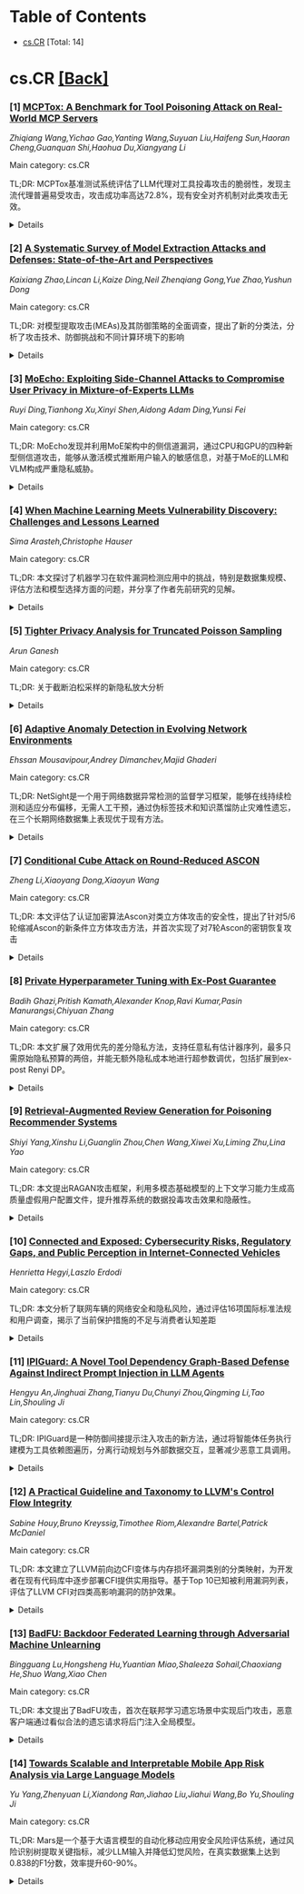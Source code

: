 <div id=toc></div>

# Table of Contents

- [cs.CR](#cs.CR) [Total: 14]


<div id='cs.CR'></div>

# cs.CR [[Back]](#toc)

### [1] [MCPTox: A Benchmark for Tool Poisoning Attack on Real-World MCP Servers](https://arxiv.org/abs/2508.14925)
*Zhiqiang Wang,Yichao Gao,Yanting Wang,Suyuan Liu,Haifeng Sun,Haoran Cheng,Guanquan Shi,Haohua Du,Xiangyang Li*

Main category: cs.CR

TL;DR: MCPTox基准测试系统评估了LLM代理对工具投毒攻击的脆弱性，发现主流代理普遍易受攻击，攻击成功率高达72.8%，现有安全对齐机制对此类攻击无效。


<details>
  <summary>Details</summary>
Motivation: Model Context Protocol (MCP)为LLM代理提供了与外部工具交互的标准接口，但同时也引入了新的攻击面。现有研究主要关注通过工具输出注入的攻击，而忽略了更基本的漏洞：工具投毒攻击，即在工具元数据中嵌入恶意指令而不需要执行。

Method: 构建MCPTox基准测试，基于45个真实MCP服务器和353个真实工具，设计三种攻击模板，通过少样本学习生成1312个恶意测试用例，覆盖10个风险类别，在20个主流LLM代理上进行评估。

Result: 评估显示代理普遍易受工具投毒攻击，o1-mini攻击成功率高达72.8%。更有能力的模型往往更易受攻击，因为攻击利用了其优越的指令遵循能力。现有安全对齐机制几乎无效，最高拒绝率(Claude-3.7-Sonnet)不到3%。

Conclusion: 工具投毒攻击是一个广泛存在的威胁，现有安全措施对此类攻击无效。MCPTox为理解和缓解这一威胁提供了重要的实证基准，并可用于开发可验证更安全的AI代理。

Abstract: By providing a standardized interface for LLM agents to interact with
external tools, the Model Context Protocol (MCP) is quickly becoming a
cornerstone of the modern autonomous agent ecosystem. However, it creates novel
attack surfaces due to untrusted external tools. While prior work has focused
on attacks injected through external tool outputs, we investigate a more
fundamental vulnerability: Tool Poisoning, where malicious instructions are
embedded within a tool's metadata without execution. To date, this threat has
been primarily demonstrated through isolated cases, lacking a systematic,
large-scale evaluation.
  We introduce MCPTox, the first benchmark to systematically evaluate agent
robustness against Tool Poisoning in realistic MCP settings. MCPTox is
constructed upon 45 live, real-world MCP servers and 353 authentic tools. To
achieve this, we design three distinct attack templates to generate a
comprehensive suite of 1312 malicious test cases by few-shot learning, covering
10 categories of potential risks. Our evaluation on 20 prominent LLM agents
setting reveals a widespread vulnerability to Tool Poisoning, with o1-mini,
achieving an attack success rate of 72.8\%. We find that more capable models
are often more susceptible, as the attack exploits their superior
instruction-following abilities. Finally, the failure case analysis reveals
that agents rarely refuse these attacks, with the highest refused rate
(Claude-3.7-Sonnet) less than 3\%, demonstrating that existing safety alignment
is ineffective against malicious actions that use legitimate tools for
unauthorized operation. Our findings create a crucial empirical baseline for
understanding and mitigating this widespread threat, and we release MCPTox for
the development of verifiably safer AI agents. Our dataset is available at an
anonymized repository: \textit{https://anonymous.4open.science/r/AAAI26-7C02}.

</details>


### [2] [A Systematic Survey of Model Extraction Attacks and Defenses: State-of-the-Art and Perspectives](https://arxiv.org/abs/2508.15031)
*Kaixiang Zhao,Lincan Li,Kaize Ding,Neil Zhenqiang Gong,Yue Zhao,Yushun Dong*

Main category: cs.CR

TL;DR: 对模型提取攻击(MEAs)及其防御策略的全面调查，提出了新的分类法，分析了攻击技术、防御挑战和不同计算环境下的影响


<details>
  <summary>Details</summary>
Motivation: 机器学习即服务(MLaaS)平台的普及使得高级ML模型更易访问，但也引入了模型提取攻击的漏洞，威胁知识产权、隐私和系统安全

Method: 提出新的分类法，根据攻击机制、防御方法和计算环境对MEAs进行分类，分析各种攻击技术的有效性，评估现有防御面临的挑战

Result: 系统性地调查了MEAs和防御策略，强调了模型效用与安全性之间的关键权衡，评估了不同计算范式下的技术、伦理、法律和社会影响

Conclusion: 该调查为AI安全和隐私领域的研究者、从业者和政策制定者提供了有价值的参考，并维护了持续更新的在线文献库

Abstract: Machine learning (ML) models have significantly grown in complexity and
utility, driving advances across multiple domains. However, substantial
computational resources and specialized expertise have historically restricted
their wide adoption. Machine-Learning-as-a-Service (MLaaS) platforms have
addressed these barriers by providing scalable, convenient, and affordable
access to sophisticated ML models through user-friendly APIs. While this
accessibility promotes widespread use of advanced ML capabilities, it also
introduces vulnerabilities exploited through Model Extraction Attacks (MEAs).
Recent studies have demonstrated that adversaries can systematically replicate
a target model's functionality by interacting with publicly exposed interfaces,
posing threats to intellectual property, privacy, and system security. In this
paper, we offer a comprehensive survey of MEAs and corresponding defense
strategies. We propose a novel taxonomy that classifies MEAs according to
attack mechanisms, defense approaches, and computing environments. Our analysis
covers various attack techniques, evaluates their effectiveness, and highlights
challenges faced by existing defenses, particularly the critical trade-off
between preserving model utility and ensuring security. We further assess MEAs
within different computing paradigms and discuss their technical, ethical,
legal, and societal implications, along with promising directions for future
research. This systematic survey aims to serve as a valuable reference for
researchers, practitioners, and policymakers engaged in AI security and
privacy. Additionally, we maintain an online repository continuously updated
with related literature at https://github.com/kzhao5/ModelExtractionPapers.

</details>


### [3] [MoEcho: Exploiting Side-Channel Attacks to Compromise User Privacy in Mixture-of-Experts LLMs](https://arxiv.org/abs/2508.15036)
*Ruyi Ding,Tianhong Xu,Xinyi Shen,Aidong Adam Ding,Yunsi Fei*

Main category: cs.CR

TL;DR: MoEcho发现并利用MoE架构中的侧信道漏洞，通过CPU和GPU的四种新型侧信道攻击，能够从激活模式推断用户输入的敏感信息，对基于MoE的LLM和VLM构成严重隐私威胁。


<details>
  <summary>Details</summary>
Motivation: 随着MoE架构在Transformer模型中的广泛应用，其基于语义的动态路由机制虽然提高了效率，但也产生了新的攻击面。输入依赖的激活模式在硬件执行中留下可观测的痕迹，可能被攻击者利用来推断敏感用户数据。

Method: 提出了四种新型架构侧信道：CPU上的缓存占用信道和Pageout+Reload，GPU上的性能计数器和TLB Evict+Reload。利用这些漏洞设计了四种攻击方法：提示推断攻击、响应重构攻击、视觉推断攻击和视觉重构攻击。

Result: 成功在基于MoE架构的大型语言模型和视觉语言模型上实现了隐私泄露攻击，证明了MoE架构存在的严重安全漏洞。

Conclusion: 这是对现代Transformer中流行的MoE结构的首次运行时架构级安全分析，揭示了严重的安全隐私威胁，呼吁在开发高效大规模AI服务时采取及时有效的防护措施。

Abstract: The transformer architecture has become a cornerstone of modern AI, fueling
remarkable progress across applications in natural language processing,
computer vision, and multimodal learning. As these models continue to scale
explosively for performance, implementation efficiency remains a critical
challenge. Mixture of Experts (MoE) architectures, selectively activating
specialized subnetworks (experts), offer a unique balance between model
accuracy and computational cost. However, the adaptive routing in MoE
architectures, where input tokens are dynamically directed to specialized
experts based on their semantic meaning inadvertently opens up a new attack
surface for privacy breaches. These input-dependent activation patterns leave
distinctive temporal and spatial traces in hardware execution, which
adversaries could exploit to deduce sensitive user data. In this work, we
propose MoEcho, discovering a side channel analysis based attack surface that
compromises user privacy on MoE based systems. Specifically, in MoEcho, we
introduce four novel architectural side channels on different computing
platforms, including Cache Occupancy Channels and Pageout+Reload on CPUs, and
Performance Counter and TLB Evict+Reload on GPUs, respectively. Exploiting
these vulnerabilities, we propose four attacks that effectively breach user
privacy in large language models (LLMs) and vision language models (VLMs) based
on MoE architectures: Prompt Inference Attack, Response Reconstruction Attack,
Visual Inference Attack, and Visual Reconstruction Attack. MoEcho is the first
runtime architecture level security analysis of the popular MoE structure
common in modern transformers, highlighting a serious security and privacy
threat and calling for effective and timely safeguards when harnessing MoE
based models for developing efficient large scale AI services.

</details>


### [4] [When Machine Learning Meets Vulnerability Discovery: Challenges and Lessons Learned](https://arxiv.org/abs/2508.15042)
*Sima Arasteh,Christophe Hauser*

Main category: cs.CR

TL;DR: 本文探讨了机器学习在软件漏洞检测应用中的挑战，特别是数据集规模、评估方法和模型选择方面的问题，并分享了作者先前研究的见解。


<details>
  <summary>Details</summary>
Motivation: 机器学习在软件漏洞检测中展现出潜力，但面临数据规模、评估标准和方法适用性等新挑战，需要系统性地分析和改进现有方法。

Method: 通过分析机器学习在漏洞发现中的应用挑战，结合作者先前开发的Bin2vec和BinHunter两个研究项目的经验教训，提出改进建议。

Result: 识别出现有机器学习漏洞检测方法在数据集统计透明度、训练数据适用性和模型粒度选择等方面的重要缺陷。

Conclusion: 机器学习在软件漏洞检测领域需要更严谨的数据集构建、更透明的评估标准以及更合适的模型粒度选择，作者的前期研究为此提供了有价值的见解。

Abstract: In recent years, machine learning has demonstrated impressive results in
various fields, including software vulnerability detection. Nonetheless, using
machine learning to identify software vulnerabilities presents new challenges,
especially regarding the scale of data involved, which was not a factor in
traditional methods. Consequently, in spite of the rise of new
machine-learning-based approaches in that space, important shortcomings persist
regarding their evaluation. First, researchers often fail to provide concrete
statistics about their training datasets, such as the number of samples for
each type of vulnerability. Moreover, many methods rely on training with
semantically similar functions rather than directly on vulnerable programs.
This leads to uncertainty about the suitability of the datasets currently used
for training. Secondly, the choice of a model and the level of granularity at
which models are trained also affect the effectiveness of such vulnerability
discovery approaches.
  In this paper, we explore the challenges of applying machine learning to
vulnerability discovery. We also share insights from our two previous research
papers, Bin2vec and BinHunter, which could enhance future research in this
field.

</details>


### [5] [Tighter Privacy Analysis for Truncated Poisson Sampling](https://arxiv.org/abs/2508.15089)
*Arun Ganesh*

Main category: cs.CR

TL;DR: 关于截断泊松采样的新隐私放大分析


<details>
  <summary>Details</summary>
Motivation: 研究截断泊松采样（一种在批量超过最大批量大小时进行截断的泊松采样变体）的隐私保护特性，旨在提供更精确的隐私放大分析

Method: 提出新的分析方法来分析截断泊松采样的隐私放大效果，该方法考虑了批量截断对隐私保护的影响

Result: 获得了截断泊松采样的改进隐私保证，提供了更紧致的隐私放大边界

Conclusion: 新的分析框架为截断泊松采样提供了更好的隐私保护理论保证，有助于在实际差分隐私应用中更有效地使用这种采样方法

Abstract: We give a new privacy amplification analysis for truncated Poisson sampling,
a Poisson sampling variant that truncates a batch if it exceeds a given maximum
batch size.

</details>


### [6] [Adaptive Anomaly Detection in Evolving Network Environments](https://arxiv.org/abs/2508.15100)
*Ehssan Mousavipour,Andrey Dimanchev,Majid Ghaderi*

Main category: cs.CR

TL;DR: NetSight是一个用于网络数据异常检测的监督学习框架，能够在线持续检测和适应分布偏移，无需人工干预，通过伪标签技术和知识蒸馏防止灾难性遗忘，在三个长期网络数据集上表现优于现有方法。


<details>
  <summary>Details</summary>
Motivation: 分布偏移是深度学习异常检测系统面临的关键挑战，现有方法要么需要昂贵的人工标注，要么依赖难以获取的干净数据来进行偏移适应，这些要求在现实中都难以满足。

Method: NetSight采用新颖的伪标签技术消除人工干预，并使用基于知识蒸馏的适应策略来防止灾难性遗忘，实现在线持续检测和适应分布偏移。

Result: 在三个长期网络数据集上的评估显示，NetSight相比依赖人工标注的最先进方法具有优越的适应性能，F1分数提升高达11.72%。

Conclusion: NetSight证明了其在经历分布偏移的动态网络中具有鲁棒性和有效性，能够有效解决分布偏移带来的挑战。

Abstract: Distribution shift, a change in the statistical properties of data over time,
poses a critical challenge for deep learning anomaly detection systems.
Existing anomaly detection systems often struggle to adapt to these shifts.
Specifically, systems based on supervised learning require costly manual
labeling, while those based on unsupervised learning rely on clean data, which
is difficult to obtain, for shift adaptation. Both of these requirements are
challenging to meet in practice. In this paper, we introduce NetSight, a
framework for supervised anomaly detection in network data that continually
detects and adapts to distribution shifts in an online manner. NetSight
eliminates manual intervention through a novel pseudo-labeling technique and
uses a knowledge distillation-based adaptation strategy to prevent catastrophic
forgetting. Evaluated on three long-term network datasets, NetSight
demonstrates superior adaptation performance compared to state-of-the-art
methods that rely on manual labeling, achieving F1-score improvements of up to
11.72%. This proves its robustness and effectiveness in dynamic networks that
experience distribution shifts over time.

</details>


### [7] [Conditional Cube Attack on Round-Reduced ASCON](https://arxiv.org/abs/2508.15172)
*Zheng Li,Xiaoyang Dong,Xiaoyun Wang*

Main category: cs.CR

TL;DR: 本文评估了认证加密算法Ascon对类立方体攻击的安全性，提出了针对5/6轮缩减Ascon的新条件立方体攻击方法，并首次实现了对7轮Ascon的密钥恢复攻击


<details>
  <summary>Details</summary>
Motivation: Ascon是CAESAR竞赛第三轮的16个幸存算法之一，之前最好的密钥恢复攻击只能达到6轮，而类似结构的Keccak密钥模式攻击可达7轮以上，需要研究Ascon对类立方体攻击的更强安全性

Method: 推广了条件立方体攻击方法，引入立方体类密钥子集技术，根据不同的密钥条件将密钥空间划分为多个子集，对每个子集使用立方体测试器进行测试

Result: 将6轮攻击的时间复杂度从理论上的2^66降低到实际的2^40，首次实现了对7轮Ascon的密钥恢复攻击，总时间复杂度约为2^103.9，对弱密钥子集(大小2^117)的攻击仅需2^77时间复杂度

Conclusion: 这些攻击不会威胁完整12轮Ascon的安全性，但展示了在缩减轮数下Ascon对类立方体攻击的脆弱性，为算法安全性评估提供了重要参考

Abstract: This paper evaluates the secure level of authenticated encryption
\textsc{Ascon} against cube-like method. \textsc{Ascon} submitted by Dobraunig
\emph{et~al.} is one of 16 survivors of the 3rd round CAESAR competition. The
cube-like method is first used by Dinur \emph{et~al.} to analyze Keccak keyed
modes. At CT-RSA 2015, Dobraunig \emph{et~al.} applied this method to 5/6-round
reduced \textsc{Ascon}, whose structure is similar to Keccak keyed modes.
However, for \textsc{Ascon} the non-linear layer is more complex and state is
much smaller, which make it hard for the attackers to select enough cube
variables that do not multiply with each other after the first round. This
seems to be the reason why the best previous key-recovery attack is on 6-round
\textsc{Ascon}, while for Keccak keyed modes (Keccak-MAC and Keyak) the
attacked round is no less than 7-round.
  In this paper, we generalize the conditional cube attack proposed by Huang
\emph{et~al.}, and find new cubes depending on some key bit conditions for
5/6-round reduced \textsc{Ascon}, and translate the previous theoretic 6-round
attack with $2^{66}$ time complexity to a practical one with $2^{40}$ time
complexity. Moreover, we propose the first 7-round key-recovery attack on
\textsc{Ascon}. By introducing \emph{the cube-like key-subset technique}, we
divide the full key space into many subsets according to different key
conditions. For each key subset, we launch the cube tester to determine if the
key falls into it. Finally, we recover the full key space by testing all the
key subsets. The total time complexity is about $2^{103.9}$. In addition, for a
weak-key subset, whose size is $2^{117}$, the attack is more efficient and
costs only $2^{77}$ time complexity. Those attacks do not threaten the full
round (12 rounds) \textsc{Ascon}.

</details>


### [8] [Private Hyperparameter Tuning with Ex-Post Guarantee](https://arxiv.org/abs/2508.15183)
*Badih Ghazi,Pritish Kamath,Alexander Knop,Ravi Kumar,Pasin Manurangsi,Chiyuan Zhang*

Main category: cs.CR

TL;DR: 本文扩展了效用优先的差分隐私方法，支持任意私有估计器序列，最多只需原始隐私预算的两倍，并能无额外隐私成本地进行超参数调优，包括扩展到ex-post Renyi DP。


<details>
  <summary>Details</summary>
Motivation: 传统差分隐私采用"隐私优先"视角，但实践中往往需要"效用优先"——先确定所需效用水平，再计算相应的隐私成本。现有研究主要局限于基于拉普拉斯或高斯噪声的简单机制。

Method: 扩展Wu等人[2019]和Liu与Talwar[2019]的工作，支持任意私有估计器序列，通过相关噪声添加和渐进减少机制，实现最多两倍原始隐私预算的效用优先隐私保护。

Result: 实现了对任意估计器序列的支持，隐私成本最多为原始预算的两倍；超参数调优（包括最优隐私预算选择）无需额外隐私成本；结果可扩展到ex-post Renyi DP。

Conclusion: 本文显著推广了效用优先差分隐私机制，使其适用于更广泛的估计器类型和隐私定义，为实际应用提供了更灵活的隐私-效用权衡框架。

Abstract: The conventional approach in differential privacy (DP) literature formulates
the privacy-utility trade-off with a "privacy-first" perspective: for a
predetermined level of privacy, a certain utility is achievable. However,
practitioners often operate under a "utility-first" paradigm, prioritizing a
desired level of utility and then determining the corresponding privacy cost.
  Wu et al. [2019] initiated a formal study of this "utility-first" perspective
by introducing ex-post DP. They demonstrated that by adding correlated Laplace
noise and progressively reducing it on demand, a sequence of increasingly
accurate estimates of a private parameter can be generated, with the privacy
cost attributed only to the least noisy iterate released. This led to a Laplace
mechanism variant that achieves a specified utility with minimal privacy loss.
However, their work, and similar findings by Whitehouse et al. [2022], are
primarily limited to simple mechanisms based on Laplace or Gaussian noise.
  In this paper, we significantly generalize these results. In particular, we
extend the work of Wu et al. [2019] and Liu and Talwar [2019] to support any
sequence of private estimators, incurring at most a doubling of the original
privacy budget. Furthermore, we demonstrate that hyperparameter tuning for
these estimators, including the selection of an optimal privacy budget, can be
performed without additional privacy cost. Finally, we extend our results to
ex-post Renyi DP, further broadening the applicability of utility-first privacy
mechanisms.

</details>


### [9] [Retrieval-Augmented Review Generation for Poisoning Recommender Systems](https://arxiv.org/abs/2508.15252)
*Shiyi Yang,Xinshu Li,Guanglin Zhou,Chen Wang,Xiwei Xu,Liming Zhu,Lina Yao*

Main category: cs.CR

TL;DR: 本文提出RAGAN攻击框架，利用多模态基础模型的上下文学习能力生成高质量虚假用户配置文件，提升推荐系统的数据投毒攻击效果和隐蔽性。


<details>
  <summary>Details</summary>
Motivation: 推荐系统易受数据投毒攻击，但现有方法生成的虚假评论质量差，在资源受限的黑盒设置下攻击效果和隐蔽性不足。

Method: 提出RAGAN框架：1) 使用演示检索算法和文本风格转换策略增强上下文学习；2) 通过越狱器生成配置文件，由指令代理和守护者协同优化攻击可迁移性和隐蔽性。

Result: 在多个真实数据集上的实验表明，RAGAN实现了最先进的中毒攻击性能。

Conclusion: RAGAN框架能生成高质量的虚假用户配置文件，有效评估推荐系统的鲁棒性，在攻击效果和隐蔽性方面优于现有方法。

Abstract: Recent studies have shown that recommender systems (RSs) are highly
vulnerable to data poisoning attacks, where malicious actors inject fake user
profiles, including a group of well-designed fake ratings, to manipulate
recommendations. Due to security and privacy constraints in practice, attackers
typically possess limited knowledge of the victim system and thus need to craft
profiles that have transferability across black-box RSs. To maximize the attack
impact, the profiles often remains imperceptible. However, generating such
high-quality profiles with the restricted resources is challenging. Some works
suggest incorporating fake textual reviews to strengthen the profiles; yet, the
poor quality of the reviews largely undermines the attack effectiveness and
imperceptibility under the practical setting.
  To tackle the above challenges, in this paper, we propose to enhance the
quality of the review text by harnessing in-context learning (ICL) capabilities
of multimodal foundation models. To this end, we introduce a demonstration
retrieval algorithm and a text style transfer strategy to augment the navie
ICL. Specifically, we propose a novel practical attack framework named RAGAN to
generate high-quality fake user profiles, which can gain insights into the
robustness of RSs. The profiles are generated by a jailbreaker and
collaboratively optimized on an instructional agent and a guardian to improve
the attack transferability and imperceptibility. Comprehensive experiments on
various real-world datasets demonstrate that RAGAN achieves the
state-of-the-art poisoning attack performance.

</details>


### [10] [Connected and Exposed: Cybersecurity Risks, Regulatory Gaps, and Public Perception in Internet-Connected Vehicles](https://arxiv.org/abs/2508.15306)
*Henrietta Hegyi,Laszlo Erdodi*

Main category: cs.CR

TL;DR: 本文分析了联网车辆的网络安全和隐私风险，通过评估16项国际标准法规和用户调查，揭示了当前保护措施的不足与消费者认知差距


<details>
  <summary>Details</summary>
Motivation: 随着智能网联汽车的快速发展，网络安全和个人隐私风险日益突出，需要全面了解当前保护标准和用户认知状况

Method: 采用双重研究方法：1）对16项国际标准和法规进行多维度分析；2）开展用户调查了解消费者对智能汽车的态度和风险认知

Result: 研究发现当前标准在监管力度、技术细节、供应链风险处理等方面存在差异，同时用户对数据风险的认知不足且信息获取不充分

Conclusion: 需要制定更全面的标准和提高用户教育，以应对联网车辆生态系统中的安全和隐私挑战

Abstract: The rapid advancement of Internet-connected vehicle technologies has
introduced a new era of smart mobility, while simultaneously raising
significant cybersecurity and privacy concerns. This paper explores the
evolving threat landscape associated with connected vehicles, focusing on risks
such as unauthorized remote access and the potential leakage of personal data.
To assess the current state of protection, we conducted a comprehensive
analysis of 16 international standards and regulations, evaluating them from
multiple perspectives including regulatory strength, technical specificity,
treatment of supply chain risks, and approaches to personal data handling.
  In parallel, we carried out a user-focused survey designed to map consumer
attitudes toward smart cars. The survey investigated which types of vehicles
users trust and prefer, the reasons behind rejecting certain car types, their
awareness of data-related risks, and whether they feel adequately informed
about how their vehicles handle data. By combining regulatory analysis with
user perception insights, this study aims to contribute to a more holistic
understanding of the challenges and expectations surrounding connected vehicle
ecosystems.

</details>


### [11] [IPIGuard: A Novel Tool Dependency Graph-Based Defense Against Indirect Prompt Injection in LLM Agents](https://arxiv.org/abs/2508.15310)
*Hengyu An,Jinghuai Zhang,Tianyu Du,Chunyi Zhou,Qingming Li,Tao Lin,Shouling Ji*

Main category: cs.CR

TL;DR: IPIGuard是一种防御间接提示注入攻击的新方法，通过将智能体任务执行建模为工具依赖图遍历，分离行动规划与外部数据交互，显著减少恶意工具调用。


<details>
  <summary>Details</summary>
Motivation: 现有LLM智能体防御方法依赖于模型内在安全性假设，缺乏对智能体行为的结构约束，导致在面对更强攻击向量时仍然脆弱。

Method: 提出IPIGuard防御框架，将智能体任务执行过程建模为工具依赖图(TDG)遍历，明确分离行动规划与外部数据交互阶段。

Result: 在AgentDojo基准测试中，IPIGuard在有效性和鲁棒性之间实现了优越的平衡，显著减少了由注入指令触发的意外工具调用。

Conclusion: IPIGuard为动态环境中开发更安全的智能体系统铺平了道路，通过结构化约束从根本上增强了对抗间接提示注入攻击的鲁棒性。

Abstract: Large language model (LLM) agents are widely deployed in real-world
applications, where they leverage tools to retrieve and manipulate external
data for complex tasks. However, when interacting with untrusted data sources
(e.g., fetching information from public websites), tool responses may contain
injected instructions that covertly influence agent behaviors and lead to
malicious outcomes, a threat referred to as Indirect Prompt Injection (IPI).
Existing defenses typically rely on advanced prompting strategies or auxiliary
detection models. While these methods have demonstrated some effectiveness,
they fundamentally rely on assumptions about the model's inherent security,
which lacks structural constraints on agent behaviors. As a result, agents
still retain unrestricted access to tool invocations, leaving them vulnerable
to stronger attack vectors that can bypass the security guardrails of the
model. To prevent malicious tool invocations at the source, we propose a novel
defensive task execution paradigm, called IPIGuard, which models the agents'
task execution process as a traversal over a planned Tool Dependency Graph
(TDG). By explicitly decoupling action planning from interaction with external
data, IPIGuard significantly reduces unintended tool invocations triggered by
injected instructions, thereby enhancing robustness against IPI attacks.
Experiments on the AgentDojo benchmark show that IPIGuard achieves a superior
balance between effectiveness and robustness, paving the way for the
development of safer agentic systems in dynamic environments.

</details>


### [12] [A Practical Guideline and Taxonomy to LLVM's Control Flow Integrity](https://arxiv.org/abs/2508.15386)
*Sabine Houy,Bruno Kreyssig,Timothee Riom,Alexandre Bartel,Patrick McDaniel*

Main category: cs.CR

TL;DR: 本文建立了LLVM前向边CFI变体与内存损坏漏洞类别的分类映射，为开发者在现有代码库中逐步部署CFI提供实用指导。基于Top 10已知被利用漏洞列表，评估了LLVM CFI对四类高影响漏洞的防护效果。


<details>
  <summary>Details</summary>
Motivation: 内存损坏漏洞仍然是软件安全最严重的威胁之一，虽然控制流完整性(CFI)可以缓解这类攻击，但开发者缺乏如何在实际软件中应用CFI的具体指导。

Method: 建立LLVM前向边CFI变体与漏洞类别的分类映射，基于Top 10 KEV列表选择四类高影响漏洞的代表性CVE，评估LLVM CFI对每个CVE的防护效果。

Result: CFI在两个案例中成功阻止了漏洞利用，但在另外两个案例中失败，显示了其潜力和当前局限性。

Conclusion: 研究结果为CFI的部署决策提供了依据，并为改进CFI在生产系统中的实际应用奠定了基础。

Abstract: Memory corruption vulnerabilities remain one of the most severe threats to
software security. They often allow attackers to achieve arbitrary code
execution by redirecting a vulnerable program's control flow. While Control
Flow Integrity (CFI) has gained traction to mitigate this exploitation path,
developers are not provided with any direction on how to apply CFI to
real-world software. In this work, we establish a taxonomy mapping LLVM's
forward-edge CFI variants to memory corruption vulnerability classes, offering
actionable guidance for developers seeking to deploy CFI incrementally in
existing codebases. Based on the Top 10 Known Exploited Vulnerabilities (KEV)
list, we identify four high-impact vulnerability categories and select one
representative CVE for each. We evaluate LLVM's CFI against each CVE and
explain why CFI blocks exploitation in two cases while failing in the other
two, illustrating its potential and current limitations. Our findings support
informed deployment decisions and provide a foundation for improving the
practical use of CFI in production systems.

</details>


### [13] [BadFU: Backdoor Federated Learning through Adversarial Machine Unlearning](https://arxiv.org/abs/2508.15541)
*Bingguang Lu,Hongsheng Hu,Yuantian Miao,Shaleeza Sohail,Chaoxiang He,Shuo Wang,Xiao Chen*

Main category: cs.CR

TL;DR: 本文提出了BadFU攻击，首次在联邦学习遗忘场景中实现后门攻击，恶意客户端通过看似合法的遗忘请求将后门注入全局模型。


<details>
  <summary>Details</summary>
Motivation: 随着数据隐私和监管合规要求日益严格，联邦学习中的机器遗忘技术变得重要，但将遗忘整合到联邦学习中带来了新的安全风险，特别是攻击者可能利用遗忘过程破坏全局模型的完整性。

Method: 提出BadFU攻击策略：恶意客户端在联邦训练过程中使用后门样本和伪装样本正常训练全局模型，当请求遗忘伪装样本时，全局模型转变为后门状态。

Result: 在各种联邦学习框架和遗忘策略下的广泛实验验证了BadFU的有效性，揭示了当前联邦遗忘实践中的关键漏洞。

Conclusion: 这项工作揭示了联邦遗忘机制中的严重安全漏洞，强调了开发更安全、更鲁棒的联邦遗忘机制的紧迫需求。

Abstract: Federated learning (FL) has been widely adopted as a decentralized training
paradigm that enables multiple clients to collaboratively learn a shared model
without exposing their local data. As concerns over data privacy and regulatory
compliance grow, machine unlearning, which aims to remove the influence of
specific data from trained models, has become increasingly important in the
federated setting to meet legal, ethical, or user-driven demands. However,
integrating unlearning into FL introduces new challenges and raises largely
unexplored security risks. In particular, adversaries may exploit the
unlearning process to compromise the integrity of the global model. In this
paper, we present the first backdoor attack in the context of federated
unlearning, demonstrating that an adversary can inject backdoors into the
global model through seemingly legitimate unlearning requests. Specifically, we
propose BadFU, an attack strategy where a malicious client uses both backdoor
and camouflage samples to train the global model normally during the federated
training process. Once the client requests unlearning of the camouflage
samples, the global model transitions into a backdoored state. Extensive
experiments under various FL frameworks and unlearning strategies validate the
effectiveness of BadFU, revealing a critical vulnerability in current federated
unlearning practices and underscoring the urgent need for more secure and
robust federated unlearning mechanisms.

</details>


### [14] [Towards Scalable and Interpretable Mobile App Risk Analysis via Large Language Models](https://arxiv.org/abs/2508.15606)
*Yu Yang,Zhenyuan Li,Xiandong Ran,Jiahao Liu,Jiahui Wang,Bo Yu,Shouling Ji*

Main category: cs.CR

TL;DR: Mars是一个基于大语言模型的自动化移动应用安全风险评估系统，通过风险识别树提取关键指标，减少LLM输入并降低幻觉风险，在真实数据集上达到0.838的F1分数，效率提升60-90%。


<details>
  <summary>Details</summary>
Motivation: 当前移动应用市场的安全审核过程依赖人工分析，效率低下且劳动密集，需要自动化解决方案来提高审核效率和准确性。

Method: 构建风险识别树从高维应用特征中提取相关指标，减少LLM输入量；使用LLM进行最终风险判定；自动生成包含分析过程的证据链以支持人工审核。

Result: 在真实Android市场数据集上，风险识别F1分数达0.838，证据检索F1分数达0.934；用户研究表明效率比传统人工分析提升60-90%。

Conclusion: Mars系统成功实现了移动应用安全风险评估的自动化，在保持高准确性的同时显著提升了效率，为应用市场审核提供了可行的自动化解决方案。

Abstract: Mobile application marketplaces are responsible for vetting apps to identify
and mitigate security risks. Current vetting processes are labor-intensive,
relying on manual analysis by security professionals aided by semi-automated
tools. To address this inefficiency, we propose Mars, a system that leverages
Large Language Models (LLMs) for automated risk identification and profiling.
Mars is designed to concurrently analyze multiple applications across diverse
risk categories with minimal human intervention. To enhance analytical
precision and operational efficiency, Mars leverages a pre-constructed risk
identification tree to extract relevant indicators from high-dimensional
application features. This initial step filters the data, reducing the input
volume for the LLM and mitigating the potential for model hallucination induced
by irrelevant features. The extracted indicators are then subjected to LLM
analysis for final risk determination. Furthermore, Mars automatically
generates a comprehensive evidence chain for each assessment, documenting the
analytical process to provide transparent justification. These chains are
designed to facilitate subsequent manual review and to inform enforcement
decisions, such as application delisting. The performance of Mars was evaluated
on a real-world dataset from a partner Android marketplace. The results
demonstrate that Mars attained an F1-score of 0.838 in risk identification and
an F1-score of 0.934 in evidence retrieval. To assess its practical
applicability, a user study involving 20 expert analysts was conducted, which
indicated that Mars yielded a substantial efficiency gain, ranging from 60% to
90%, over conventional manual analysis.

</details>
